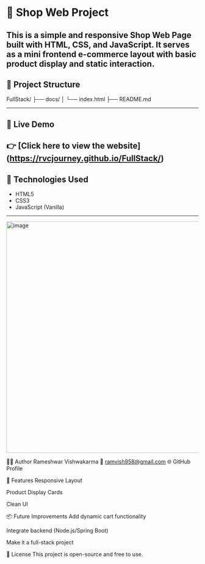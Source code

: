 # 🛒 Shop Web Project

This is a simple and responsive **Shop Web Page** built with HTML, CSS, and JavaScript. 
It serves as a mini frontend e-commerce layout with basic product display and static interaction.
---

## 📂 Project Structure

FullStack/
├── docs/
│ └── index.html
├── README.md

---

## 🚀 Live Demo

👉 [Click here to view the website] (https://rvcjourney.github.io/FullStack/)
---

## 🧰 Technologies Used

- HTML5
- CSS3
- JavaScript (Vanilla)
---

<img width="1366" height="605" alt="image" src="https://github.com/user-attachments/assets/8a06f770-01c4-42cb-974f-321de71bbcf9" />

👨‍💻 Author
Rameshwar Vishwakarma
📧 ramvish958@gmail.com
🌐 GitHub Profile

📌 Features
Responsive Layout

Product Display Cards

Clean UI

📦 Future Improvements
Add dynamic cart functionality

Integrate backend (Node.js/Spring Boot)

Make it a full-stack project

📜 License
This project is open-source and free to use.

